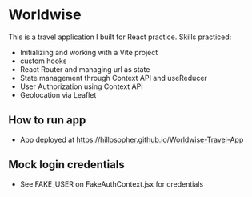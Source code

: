 # Worldwise

This is a travel application I built for React practice. Skills practiced:

- Initializing and working with a Vite project
- custom hooks
- React Router and managing url as state
- State management through Context API and useReducer
- User Authorization using Context API
- Geolocation via Leaflet

## How to run app
- App deployed at https://hillosopher.github.io/Worldwise-Travel-App

## Mock login credentials
- See FAKE_USER on FakeAuthContext.jsx for credentials
